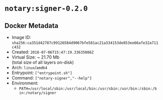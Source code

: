 # `notary:signer-0.2.0`

## Docker Metadata

- Image ID: `sha256:ca351d42787c99126584d9067bfe581ac21a334153de853ee66afe32a711c432`
- Created: `2018-07-06T15:47:19.33635086Z`
- Virtual Size: ~ 21.70 Mb  
  (total size of all layers on-disk)
- Arch: `linux`/`amd64`
- Entrypoint: `["entrypoint.sh"]`
- Command: `["notary-signer","--help"]`
- Environment:
  - `PATH=/usr/local/sbin:/usr/local/bin:/usr/sbin:/usr/bin:/sbin:/bin:/notary/signer`

